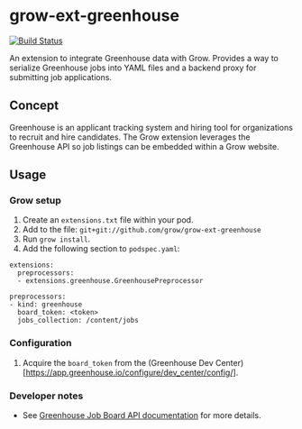 # grow-ext-greenhouse

[![Build
Status](https://travis-ci.org/grow/grow-ext-greenhouse.svg?branch=master)](https://travis-ci.org/grow/grow-ext-greenhouse)

An extension to integrate Greenhouse data with Grow. Provides a way to
serialize Greenhouse jobs into YAML files and a backend proxy for submitting
job applications.

## Concept

Greenhouse is an applicant tracking system and hiring tool for organizations to recruit and hire candidates. The Grow extension leverages the Greenhouse API so job listings can be embedded within a Grow website.

## Usage

### Grow setup

1. Create an `extensions.txt` file within your pod.
1. Add to the file: `git+git://github.com/grow/grow-ext-greenhouse`
1. Run `grow install`.
1. Add the following section to `podspec.yaml`:

```
extensions:
  preprocessors:
  - extensions.greenhouse.GreenhousePreprocessor

preprocessors:
- kind: greenhouse
  board_token: <token>
  jobs_collection: /content/jobs
```

### Configuration

1. Acquire the `board_token` from the
   (Greenhouse Dev Center)[https://app.greenhouse.io/configure/dev_center/config/].

### Developer notes

- See [Greenhouse Job Board API
  documentation](https://developers.greenhouse.io/job-board.html) for more
  details.
